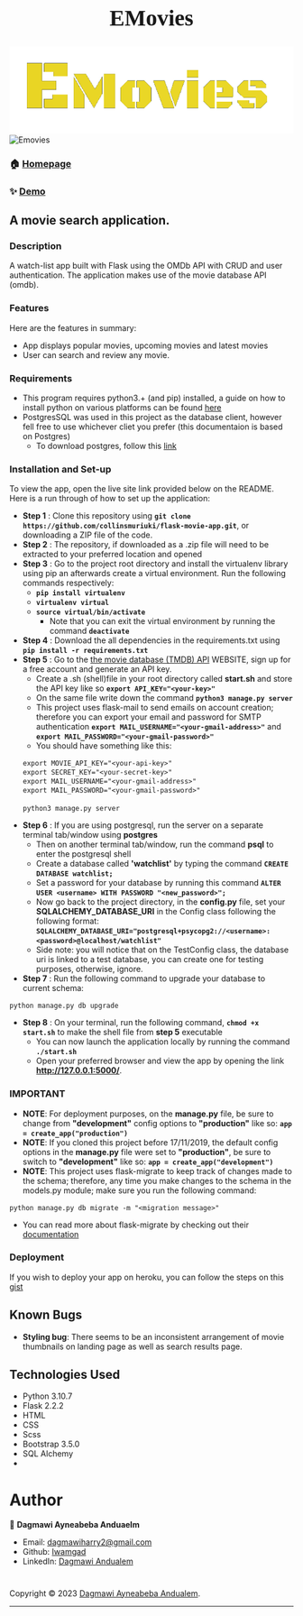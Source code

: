 <link rel="stylesheet" type="text/css" href="//fonts.googleapis.com/css?family=Black+Ops+One" />

<h1 align="center" style = "font-family: Black Ops One;font-size: 40px;">EMovies</h1>

![Alt text](/website/static/Images/EmoviesLogoFinal.png "EMovies")
<img class = "Nav__list__logo" src="{{url_for('static', filename='Images/EmoviesLogoFinal.png')}}" alt="Emovies">

### 🏠 [Homepage](https://github.com/Iwamgad/EMovies)

### ✨ [Demo]()

##  A movie search application.


### Description
A watch-list app built with Flask using the OMDb API with CRUD and user authentication. The application makes use of the movie database API (omdb).

### Features
Here are the features in summary:
* App displays popular movies, upcoming movies and latest movies
* User can search and review any movie.

### Requirements
* This program requires python3.+ (and pip) installed, a guide on how to install python on various platforms can be found [here](https://www.python.org/)
* PostgresSQL was used in this project as the database client, however fell free to use whichever cliet you prefer (this documentaion is based on Postgres)
    * To download postgres, follow this [link](https://www.postgresql.org/download/)

### Installation and Set-up
To view the app, open the live site link provided below on the README.
Here is a run through of how to set up the application:
* **Step 1** : Clone this repository using **`git clone https://github.com/collinsmuriuki/flask-movie-app.git`**, or downloading a ZIP file of the code.
* **Step 2** : The repository, if downloaded as a .zip file will need to be extracted to your preferred location and opened
* **Step 3** : Go to the project root directory and install the virtualenv library using pip an afterwards create a virtual environment. Run the following commands respectively:
    * **`pip install virtualenv`**
    * **`virtualenv virtual`**
    * **`source virtual/bin/activate`**
        * Note that you can exit the virtual environment by running the command **`deactivate`**
* **Step 4** : Download the all dependencies in the requirements.txt using **`pip install -r requirements.txt`**
* **Step 5** : Go to the [the movie database (TMDB) API](https://www.themoviedb.org/) WEBSITE, sign up for a free account and generate an API key. 
    * Create a .sh (shell)file in your root directory called **start.sh** and store the API key like so **`export API_KEY="<your-key>"`**
    * On the same file write down the command **`python3 manage.py server`** 
    * This project uses flask-mail to send emails on account creation; therefore you can export your email and password for SMTP authentication **`export MAIL_USERNAME="<your-gmail-address>"`** and **`export MAIL_PASSWORD="<your-gmail-password>"`** 
    * You should have something like this:
    ```
    export MOVIE_API_KEY="<your-api-key>"
    export SECRET_KEY="<your-secret-key>"
    export MAIL_USERNAME="<your-gmail-address>"
    export MAIL_PASSWORD="<your-gmail-password>"

    python3 manage.py server
    ```
* **Step 6** : If you are using postgresql, run the server on a separate terminal tab/window using **postgres**
    * Then on another terminal tab/window, run the command **psql** to enter the postgresql shell
    * Create a database called **'watchlist'** by typing the command  **`CREATE DATABASE watchlist;`**
    * Set a password for your database by running this command **`ALTER USER <username> WITH PASSWORD "<new_password>";`**
    * Now go back to the project directory, in the **config.py** file, set your **SQLALCHEMY_DATABASE_URI** in the Config class following the following format:
    **`SQLALCHEMY_DATABASE_URI="postgresql+psycopg2://<username>:<password>@localhost/watchlist"`**
    * Side note: you will notice that on the TestConfig class, the database uri is linked to a test database, you can create one for testing purposes, otherwise, ignore.
* **Step 7** : Run the following command to upgrade your database to current schema:
```
python manage.py db upgrade
```
* **Step 8** : On your terminal, run the following command, **`chmod +x start.sh`** to make the shell file from **step 5** executable
    * You can now launch the application locally by running the command **`./start.sh`** 
    * Open your preferred browser and view the app by opening the link **http://127.0.0.1:5000/**.

### IMPORTANT
* **NOTE**: For deployment purposes, on the **manage.py** file, be sure to change from **"development"** config options to **"production"** like so: **`app = create_app("production")`**
* **NOTE**: If you cloned this project before 17/11/2019, the default config options in the **manage.py** file were set to **"production"**, be sure to switch to **"development"** like so: **`app = create_app("development")`**
* **NOTE**: This project uses flask-migrate to keep track of changes made to the schema; therefore, any time you make changes to the schema in the models.py module; make sure you run the following command:
```
python manage.py db migrate -m "<migration message>"
```
  * You can read more about flask-migrate by checking out their [documentation](https://flask-migrate.readthedocs.io/en/latest/)

### Deployment
If you wish to deploy your app on heroku, you can follow the steps on this [gist](https://gist.github.com/collinsmuriuki/d8865a4544579511cc2c094bdfffa0dc)

## Known Bugs
* **Styling bug**: There seems to be an inconsistent arrangement of movie thumbnails on landing page as well as search results page.

## Technologies Used
* Python 3.10.7
* Flask 2.2.2
* HTML  
* CSS
* Scss
* Bootstrap 3.5.0
* SQL Alchemy 
*

# Author

👤 **Dagmawi Ayneabeba Anduaelm**

* Email: dagmawiharry2@gmail.com
* Github: [Iwamgad](https://github.com/Iwamgad)
* LinkedIn: [Dagmawi Andualem](https://www.linkedin.com/in/dagmawi-andualem-a03515240/)

#

Copyright © 2023 [Dagmawi Ayneabeba Andualem](https://github.com/Iwamgad).<br />


***